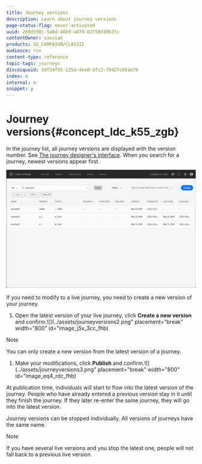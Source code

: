 ```yaml
---
title: Journey versions
description: Learn about journey versions
page-status-flag: never-activated
uuid: 269d590c-5a6d-40b9-a879-02f5033863fc
contentOwner: sauviat
products: SG_CAMPAIGN/CLASSIC
audience: rns
content-type: reference
topic-tags: journeys
discoiquuid: 5df34f55-135a-4ea8-afc2-f9427ce5ae7b
index: n
internal: n
snippet: y
---
```


# Journey versions{#concept_ldc_k55_zgb}

In the journey list, all journey versions are displayed with the version number. See [The journey designer's interface](../building-journeys/journeyinterface.md#concept_m1g_5qt_52b). When you search for a journey, newest versions appear first.

![](../assets/journeyversions1.png)

If you need to modify to a live journey, you need to create a new version of your journey.

1. Open the latest version of your live journey, click **Create a new version** and confirm.![](../assets/journeyversions2.png" placement="break" width="800" id="image_j5x_3cc_fhb)

>[!NOTE]
>
>You can only create a new version from the latest version of a journey.

1. Make your modifications, click **Publish** and confirm.![](../assets/journeyversions3.png" placement="break" width="800" id="image_eq4_rdc_fhb)

At publication time, individuals will start to flow into the latest version of the journey. People who have already entered a previous version stay in it until they finish the journey. If they later re-enter the same journey, they will go into the latest version.

Journey versions can be stopped individually. All versions of journeys have the same name.

>[!NOTE]
>
>If you have several live versions and you stop the latest one, people will not fall back to a previous live version.
